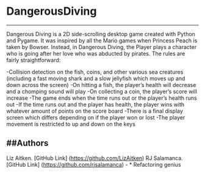 # DangerousDiving
------------------------------------------------
Dangerous Diving is a 2D side-scrolling desktop game created with Python and Pygame. It was inspired by all the Mario games when Princess Peach is taken by Bowser. Instead, in Dangerous Diving, the Player plays a character who is going after her love who was abducted by pirates. The rules are fairly straightforward:

-Collision detection on the fish, coins, and other various sea creatures (including a fast moving shark and a slow jellyfish which moves up and down across the screen)
-On hitting a fish, the player’s health will decrease and a chomping sound will play
-On collecting a coin, the player’s score will increase
-The game ends when the time runs out or the player’s health runs out
-If the time runs out and the player has health, the player wins with whatever amount of points on the score board
-There is a final display screen which differs depending on if the player won or lost
-The player movement is restricted to up and down on the keys


##Authors
----------
Liz Aitken. [GitHub Link] (https://github.com/LizAitken)
RJ Salamanca. [GitHub Link] (https://github.com/rjsalamanca) - * Refactoring genius 


